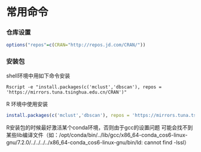 # 常用命令

### 仓库设置

```R
options("repos"=c(CRAN="http://repos.jd.com/CRAN/"))
```

### 安装包

shell环境中用如下命令安装

```shell
Rscript -e "install.packages(c('mclust','dbscan'), repos = 'https://mirrors.tuna.tsinghua.edu.cn/CRAN')"
```

R 环境中使用安装

```R
install.packages(c('mclust','dbscan'), repos = 'https://mirrors.tuna.tsinghua.edu.cn/CRAN')"
```

R安装包的时候最好激活某个conda环境，否则由于gcc的设置问题 可能会找不到某些lib编译文件（如：/opt/conda/bin/../lib/gcc/x86_64-conda_cos6-linux-gnu/7.2.0/../../../../x86_64-conda_cos6-linux-gnu/bin/ld: cannot find -lssl）